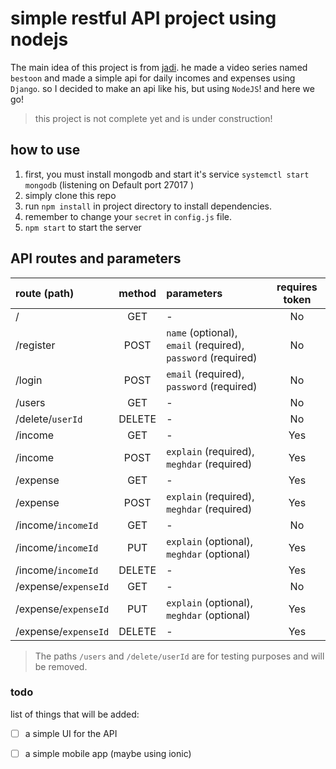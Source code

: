 # simple restful API project using nodejs

The main idea of this project is from [jadi](http://jadi.net). he made a video series named `bestoon` and made a simple api for daily incomes and expenses using `Django`. so I decided to make an api like his, but using `NodeJS`! and here we go! 

> this project is not complete yet and is under construction!

## how to use
1. first, you must install mongodb and start it's service `systemctl start mongodb` (listening on Default port 27017 )
2. simply clone this repo
3. run `npm install` in project directory to install dependencies.
4. remember to change your `secret` in `config.js` file.
5. `npm start` to start the server

## API routes and parameters

route (path) | method | parameters | requires token
:----------- | :-----: | :------------ | :-----:
/ | GET | - | No
/register | POST | `name`  (optional), `email` (required), `password` (required) | No
/login | POST | `email` (required), `password` (required) | No
/users | GET | - | No
/delete/`userId` | DELETE | - | No
/income | GET | - | Yes
/income | POST | `explain` (required), `meghdar` (required) | Yes
/expense | GET | - | Yes
/expense | POST | `explain` (required), `meghdar` (required) | Yes
/income/`incomeId` | GET | - | No
/income/`incomeId` | PUT | `explain` (optional), `meghdar` (optional) | Yes
/income/`incomeId` | DELETE | - | Yes
/expense/`expenseId` | GET | - | No
/expense/`expenseId` | PUT | `explain` (optional), `meghdar` (optional) | Yes
/expense/`expenseId` | DELETE | - | Yes

>The paths `/users` and `/delete/userId` are for testing purposes and will  be removed.

### todo

list of things that will be added:

- [ ] a simple UI for the API
- [ ] a simple mobile app (maybe using ionic)



